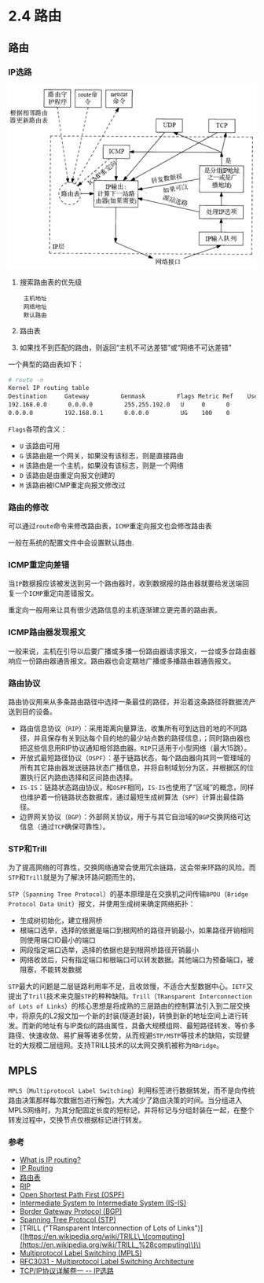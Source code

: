 # 2.4 路由

## 路由

### IP选路

![IP&#x9009;&#x8DEF;](../.gitbook/assets/ip-routing.jpg)

1. 搜索路由表的优先级

   ```text
    主机地址
    网络地址
    默认路由
   ```

2. 路由表
3. 如果找不到匹配的路由，则返回“主机不可达差错”或“网络不可达差错”

一个典型的路由表如下：

```bash
# route -n
Kernel IP routing table
Destination     Gateway         Genmask         Flags Metric Ref    Use Iface
192.168.0.0      0.0.0.0         255.255.192.0   U     0      0        0 eth0
0.0.0.0         192.168.0.1      0.0.0.0         UG    100    0        0 eth0
```

`Flags`各项的含义：

* `U`    该路由可用
* `G`    该路由是一个网关，如果没有该标志，则是直接路由
* `H`    该路由是一个主机，如果没有该标志，则是一个网络
* `D`    该路由是由重定向报文创建的
* `M`    该路由被ICMP重定向报文修改过

### 路由的修改

可以通过`route`命令来修改路由表，`ICMP`重定向报文也会修改路由表

一般在系统的配置文件中会设置默认路由.

### ICMP重定向差错

当`IP`数据报应该被发送到另一个路由器时，收到数据报的路由器就要给发送端回复一个`ICMP`重定向差错报文。

重定向一般用来让具有很少选路信息的主机逐渐建立更完善的路由表。

### ICMP路由器发现报文

一般来说，主机在引导以后要广播或多播一份路由器请求报文，一台或多台路由器响应一份路由器通告报文。路由器也会定期地广播或多播路由器通告报文。

### 路由协议

路由协议用来从多条路由路径中选择一条最佳的路径，并沿着这条路径将数据流产送到目的设备。

* 路由信息协议（`RIP`）：采用距离向量算法，收集所有可到达目的地的不同路径，并且保存有关到达每个目的地的最少站点数的路径信息，；同时路由器也把这些信息用RIP协议通知相邻路由器。`RIP`只适用于小型网络（最大15跳）。
* 开放式最短路径协议（`OSPF`）：基于链路状态，每个路由器向其同一管理域的所有其它路由器发送链路状态广播信息，并将自制域划分为区，并根据区的位置执行区内路由选择和区间路由选择。
* `IS-IS`：链路状态路由协议，和`OSPF`相同，`IS-IS`也使用了“区域”的概念，同样也维护着一份链路状态数据库，通过最短生成树算法（`SPF`）计算出最佳路径。
* 边界网关协议（`BGP`）：外部网关协议，用于与其它自治域的`BGP`交换网络可达信息（通过`TCP`确保可靠性）。

### STP和Trill

为了提高网络的可靠性，交换网络通常会使用冗余链路，这会带来环路的风险。而`STP`和`Trill`就是为了解决环路问题而生的。

`STP`（`Spanning Tree Protocol`）的基本原理是在交换机之间传输`BPDU`（`Bridge Protocol Data Unit`）报文，并使用生成树来确定网络拓扑：

* 生成树初始化，建立根网桥
* 根端口选举，选择的依据是端口到根网桥的路径开销最小，如果路径开销相同则使用端口ID最小的端口
* 网段指定端口选举，选择的依据也是到根网桥路径开销最小
* 网络收敛后，只有指定端口和根端口可以转发数据。其他端口为预备端口，被阻塞，不能转发数据

`STP`最大的问题是二层链路利用率不足，且收敛慢，不适合大型数据中心。`IETF`又提出了`Trill`技术来克服`STP`的种种缺陷。`Trill`（`TRansparent Interconnection of Lots of Links`）的核心思想是将成熟的三层路由的控制算法引入到二层交换中，将原先的L2报文加一个新的封装\(隧道封装\)，转换到新的地址空间上进行转发。而新的地址有与IP类似的路由属性，具备大规模组网、最短路径转发、等价多路径、快速收敛、易扩展等诸多优势，从而规避`STP/MSTP`等技术的缺陷，实现健壮的大规模二层组网。支持TRILL技术的以太网交换机被称为`RBridge`。

## MPLS

`MPLS`（`Multiprotocol Label Switching`）利用标签进行数据转发，而不是向传统路由决策那样每次数据包进行解包，大大减少了路由决策的时间。当分组进入MPLS网络时，为其分配固定长度的短标记，并将标记与分组封装在一起，在整个转发过程中，交换节点仅根据标记进行转发。

### 参考

* [What is IP routing?](http://study-ccna.com/what-is-ip-routing/)
* [IP Routing](http://www.pcnet.idv.tw/pcnet/network/network_ip_routing.htm)
* [路由表](https://zh.wikipedia.org/wiki/%E8%B7%AF%E7%94%B1%E8%A1%A8)
* [RIP](https://en.wikipedia.org/wiki/RIP)
* [Open Shortest Path First \(OSPF\)](https://en.wikipedia.org/wiki/Open_Shortest_Path_First)
* [Intermediate System to Intermediate System \(IS-IS\)](https://en.wikipedia.org/wiki/IS-IS)
* [Border Gateway Protocol \(BGP\) ](https://en.wikipedia.org/wiki/Border_Gateway_Protocol)
* [Spanning Tree Protocol \(STP\)](https://en.wikipedia.org/wiki/Spanning_Tree_Protocol)
* \[TRILL \("TRansparent Interconnection of Lots of Links"\)\]\([https://en.wikipedia.org/wiki/TRILL\_\(computing](https://en.wikipedia.org/wiki/TRILL_%28computing)\)\)
* [Multiprotocol Label Switching \(MPLS\)](https://en.wikipedia.org/wiki/Multiprotocol_Label_Switching)
* [RFC3031 - Multiprotocol Label Switching Architecture](https://tools.ietf.org/html/rfc3031)
* [TCP/IP协议详解卷一 -- IP选路](https://www.kancloud.cn/lifei6671/tcp-ip/142337)

